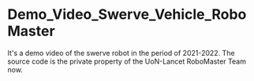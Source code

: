 # Demo_Video_Swerve_Vehicle_RoboMaster
It's a demo video of the swerve robot in the period of 2021-2022. The source code is the private property of the UoN-Lancet RoboMaster Team now.
